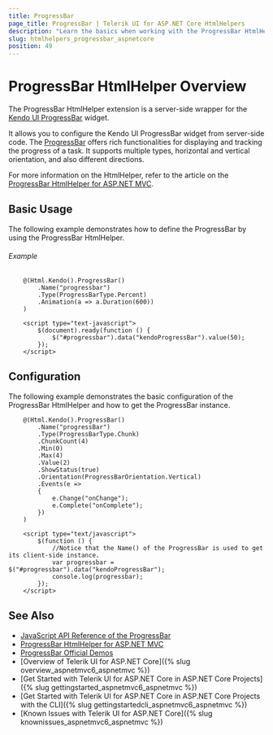 ```yaml
---
title: ProgressBar
page_title: ProgressBar | Telerik UI for ASP.NET Core HtmlHelpers
description: "Learn the basics when working with the ProgressBar HtmlHelper for ASP.NET Core (MVC 6 or ASP.NET Core MVC)."
slug: htmlhelpers_progressbar_aspnetcore
position: 49
---
```


# ProgressBar HtmlHelper Overview

The ProgressBar HtmlHelper extension is a server-side wrapper for the [Kendo UI ProgressBar](http://demos.telerik.com/kendo-ui/progressbar/index) widget.

It allows you to configure the Kendo UI ProgressBar widget from server-side code. The [ProgressBar](http://docs.telerik.com/kendo-ui/controls/interactivity/progressbar/overview) offers rich functionalities for displaying and tracking the progress of a task. It supports multiple types, horizontal and vertical orientation, and also different directions.

For more information on the HtmlHelper, refer to the article on the [ProgressBar HtmlHelper for ASP.NET MVC](http://docs.telerik.com/aspnet-mvc/helpers/progressbar/overview).

## Basic Usage

The following example demonstrates how to define the ProgressBar by using the ProgressBar HtmlHelper.

###### Example

```
    @(Html.Kendo().ProgressBar()
        .Name("progressbar")
        .Type(ProgressBarType.Percent)
        .Animation(a => a.Duration(600))
    )

    <script type="text-javascript">
        $(document).ready(function () {
            $("#progressbar").data("kendoProgressBar").value(50);
        });   
    </script>
```

## Configuration

The following example demonstrates the basic configuration of the ProgressBar HtmlHelper and how to get the ProgressBar instance.

```
    @(Html.Kendo().ProgressBar()
        .Name("progressBar")
        .Type(ProgressBarType.Chunk)
        .ChunkCount(4)
        .Min(0)
        .Max(4)
        .Value(2)
        .ShowStatus(true)
        .Orientation(ProgressBarOrientation.Vertical)
        .Events(e =>
        {
            e.Change("onChange");
            e.Complete("onComplete");
        })
    )

    <script type="text/javascript">
        $(function () {
            //Notice that the Name() of the ProgressBar is used to get its client-side instance.
            var progressbar = $("#progressbar").data("kendoProgressBar");
            console.log(progressbar);
        });
    </script>
```

## See Also

* [JavaScript API Reference of the ProgressBar](http://docs.telerik.com/kendo-ui/api/javascript/ui/progressbar)
* [ProgressBar HtmlHelper for ASP.NET MVC](http://docs.telerik.com/aspnet-mvc/helpers/progressbar/overview)
* [ProgressBar Official Demos](http://demos.telerik.com/aspnet-core/progressbar/index)
* [Overview of Telerik UI for ASP.NET Core]({% slug overview_aspnetmvc6_aspnetmvc %})
* [Get Started with Telerik UI for ASP.NET Core in ASP.NET Core Projects]({% slug gettingstarted_aspnetmvc6_aspnetmvc %})
* [Get Started with Telerik UI for ASP.NET Core in ASP.NET Core Projects with the CLI]({% slug gettingstartedcli_aspnetmvc6_aspnetmvc %})
* [Known Issues with Telerik UI for ASP.NET Core]({% slug knownissues_aspnetmvc6_aspnetmvc %})

